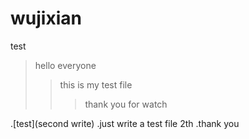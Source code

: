 # wujixian
test
>hello everyone
>>this is my test file
>>>thank you for watch

.[test](second write)
.just write a test file 2th 
.thank you
